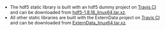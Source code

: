 * The hdf5 static library is built with an hdf5 dummy project on [Travis CI](https://travis-ci.org/tbeu/hdf5) and can be downloaded from [hdf5-1.8.18_linux64.tar.xz](https://bitbucket.org/tbeu/downloads/downloads/hdf5-1.8.18_linux64.tar.xz).
* All other static libraries are built with the ExternData project on [Travis CI](https://travis-ci.org/tbeu/ExternData) and can be downloaded from [ExternData_linux64.tar.xz](https://bitbucket.org/tbeu/downloads/downloads/ExternData_linux64.tar.xz).